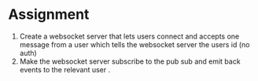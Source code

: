 # Assignment
1. Create a websocket server that lets users connect and accepts one message from a user which tells the websocket server the users id (no auth)
2. Make the websocket server subscribe to the pub sub and emit back events to the relevant user .

